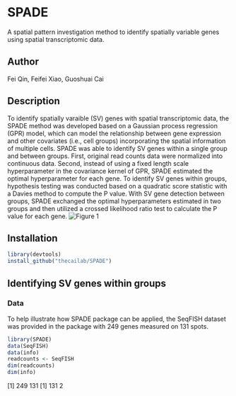 # SPADE
A spatial pattern investigation method to identify spatially variable genes using spatial transcriptomic data.

## Author
Fei Qin, Feifei Xiao, Guoshuai Cai

## Description
To identify spatially varaible (SV) genes with spatial transcriptomic data, the SPADE method was developed based on a Gaussian process regression (GPR) model, which can model the relationship between gene expression and other covariates (i.e., cell groups) incorporating the spatial information of multiple cells. SPADE was able to identify SV genes within a single group and between groups. First, original read counts data were normalized into continuous data. Second, instead of using a fixed length scale hyperparameter in the covariance kernel of GPR, SPADE estimated the optimal hyperparameter for each gene. To identify SV genes within groups, hypothesis testing was conducted based on a quadratic score statistic with a Davies method to compute the P value. With SV gene detection between groups, SPADE exchanged the optimal hyperparameters estimated in two groups and then utilized a crossed likelihood ratio test to calculate the P value for each gene. 
![Figure 1](https://user-images.githubusercontent.com/68352557/234379105-0d4b88f1-0bf0-4525-9244-610b6cabcc6d.png)

## Installation
```r
library(devtools)
install_github("thecailab/SPADE")
```

## Identifying SV genes within groups
### Data
To help illustrate how SPADE package can be applied, the SeqFISH dataset was provided in the package with 249 genes measured on 131 spots.
```r
library(SPADE)
data(SeqFISH)
data(info)
readcounts <- SeqFISH
dim(readcounts)
dim(info)
```
[1] 249 131
[1] 131   2




